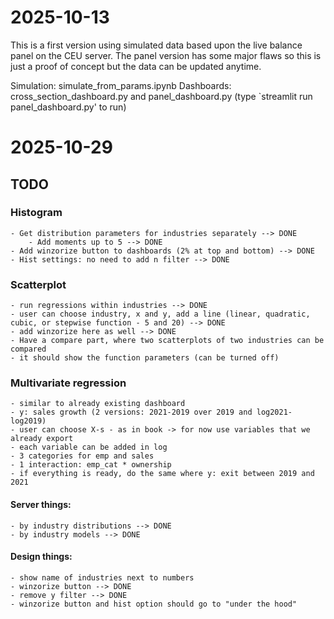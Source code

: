 # 2025-10-13
This is a first version using simulated data based upon the live balance panel on the CEU server. The panel version has some major flaws so this is just a proof of concept but the data can be updated anytime.

Simulation: simulate_from_params.ipynb
Dashboards: cross_section_dashboard.py and panel_dashboard.py (type `streamlit run panel_dashboard.py' to run)

# 2025-10-29

## TODO

### Histogram

    - Get distribution parameters for industries separately --> DONE
        - Add moments up to 5 --> DONE
    - Add winzorize button to dashboards (2% at top and bottom) --> DONE
    - Hist settings: no need to add n filter --> DONE

### Scatterplot
    - run regressions within industries --> DONE
    - user can choose industry, x and y, add a line (linear, quadratic, cubic, or stepwise function - 5 and 20) --> DONE
    - add winzorize here as well --> DONE
    - Have a compare part, where two scatterplots of two industries can be compared
    - it should show the function parameters (can be turned off)

### Multivariate regression
    - similar to already existing dashboard
    - y: sales growth (2 versions: 2021-2019 over 2019 and log2021-log2019)
    - user can choose X-s - as in book -> for now use variables that we already export
    - each variable can be added in log
    - 3 categories for emp and sales
    - 1 interaction: emp_cat * ownership
    - if everything is ready, do the same where y: exit between 2019 and 2021

#### Server things: 
    - by industry distributions --> DONE
    - by industry models --> DONE

#### Design things:
    - show name of industries next to numbers
    - winzorize button --> DONE
    - remove y filter --> DONE
    - winzorize button and hist option should go to "under the hood"